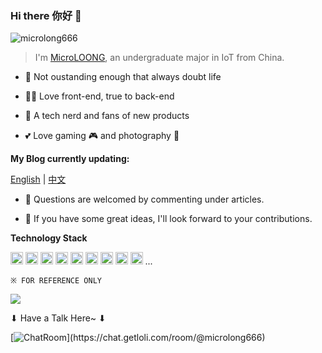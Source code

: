 ### Hi there 你好 👋

![microlong666](https://count.getloli.com/get/@microlong666?theme=moebooru)

> I'm [MicroLOONG](https://blog.microloong.xyz/en/about/), an undergraduate major in IoT from China.

* :thinking: Not oustanding enough that always doubt life

* :man_technologist: Love front-end, true to back-end

* :iphone: A tech nerd and fans of new products

* :two_hearts: Love gaming :video_game: and photography :camera_flash:

**My Blog currently updating:**

[English](https://blog.microloong.xyz/en) | [中文](https://blog.microloong.xyz/)

* :speech_balloon: Questions are welcomed by commenting under articles.

* :thought_balloon: If you have some great ideas, I'll look forward to your contributions.

**Technology Stack**

<code><img height="20" src="https://s1.ax1x.com/2020/07/15/UwFNAs.png"></code>
<code><img height="20" src="https://s1.ax1x.com/2020/07/15/UwF3jS.png"></code>
<code><img height="20" src="https://s1.ax1x.com/2020/08/12/avS93j.png"></code>
<code><img height="20" src="https://s1.ax1x.com/2020/07/15/UwFw90.png"></code>
<code><img height="20" src="https://s1.ax1x.com/2020/07/15/UwFahq.png"></code>
<code><img height="20" src="https://s1.ax1x.com/2020/07/15/UwFJBQ.png"></code>
<code><img height="20" src="https://s1.ax1x.com/2020/07/15/UwFY7j.png"></code>
<code><img height="20" src="https://s1.ax1x.com/2020/07/15/UwFUNn.png"></code>
<code><img height="20" src="https://s1.ax1x.com/2020/07/15/UwFGng.png"></code>
...

`※ FOR REFERENCE ONLY`

<a>
  <img align="center" src="https://github-readme-stats.vercel.app/api?username=microlong666&show_icons=true" />
</a>

⬇ Have a Talk Here~ ⬇

[![ChatRoom](https://chat.getloli.com/room/@microlong666/svg?width=494&height=193.05&limit=20&theme=light&fontSize=13&title=microlong666@github.com:%20~)](https://chat.getloli.com/room/@microlong666)
